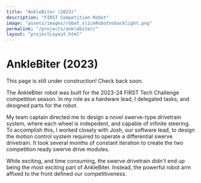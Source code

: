```yaml
---
title: "AnkleBiter (2023)"
description: "FIRST Competition Robot"
image: "assets/images/robot_sliceRobotnobacklight.png"
permalink: "/projects/anklebiter/"
layout: "projectLayout.html"
---
```


# AnkleBiter (2023)
<div class="project-content-wrapper">
    <p>
        This page is still under construction! Check back soon. 
    </p>
    <p>
        The AnkleBiter robot was built for the 2023-24 FIRST Tech Challenge competition season. In my role as a hardware lead, I delegated tasks, and designed parts for the robot. 
    </p>
    <p>
        My team captain directed me to design a novel swerve-type drivetrain system, where each wheel is indepedent, and capable of infinite steering. To accomplish this, I worked closely with Josh, our software lead, to design the motion control system required to operate a differential swerve drivetrain. It took several months of constant iteration to create the two competition ready swerve drive modules.
    </p>
    <p>
        While exciting, and time consuming, the swerve drivetrain didn't end up being the most exciting part of AnkleBiter. Instead, the powerful robot arm affixed to the front defined our competitiveness. 
    </p>
</div>